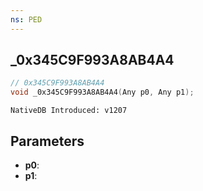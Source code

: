 ```yaml
---
ns: PED
---
```

## _0x345C9F993A8AB4A4

```c
// 0x345C9F993A8AB4A4
void _0x345C9F993A8AB4A4(Any p0, Any p1);
```

```
NativeDB Introduced: v1207
```

## Parameters
* **p0**:
* **p1**:
